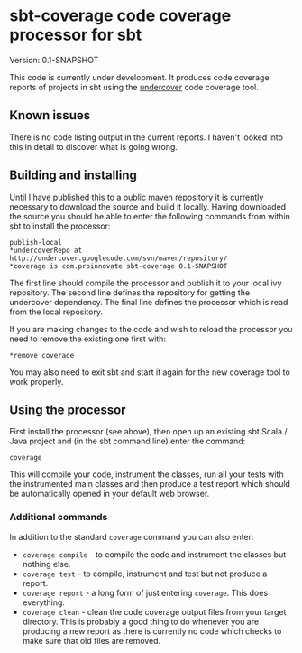 sbt-coverage code coverage processor for sbt
============================================

Version: 0.1-SNAPSHOT

This code is currently under development.  It produces code coverage reports
of projects in sbt using the [undercover](http://code.google.com/p/undercover/)
code coverage tool.

Known issues
------------

There is no code listing output in the current reports.  I haven't looked into
this in detail to discover what is going wrong.

Building and installing
-----------------------

Until I have published this to a public maven repository it is currently
necessary to download the source and build it locally.  Having downloaded
the source you should be able to enter the following commands from within
sbt to install the processor:

    publish-local
    *undercoverRepo at http://undercover.googlecode.com/svn/maven/repository/
    *coverage is com.proinnovate sbt-coverage 0.1-SNAPSHOT

The first line should compile the processor and publish it to your local ivy
repository.  The second line defines the repository for getting the undercover
dependency.  The final line defines the processor which is read from the local
repository.

If you are making changes to the code and wish to reload the processor you
need to remove the existing one first with:

    *remove coverage

You may also need to exit sbt and start it again for the new coverage tool
to work properly.

Using the processor
-------------------

First install the processor (see above), then open up an existing sbt Scala /
Java project and (in the sbt command line) enter the command:

    coverage

This will compile your code, instrument the classes, run all your tests with
the instrumented main classes and then produce a test report which should be
automatically opened in your default web browser.

### Additional commands

In addition to the standard `coverage` command you can also enter:

 * `coverage compile` - to compile the code and instrument the classes but
   nothing else.
 * `coverage test` - to compile, instrument and test but not produce a
   report.
 * `coverage report` - a long form of just entering `coverage`.  This does
   everything.
 * `coverage clean` - clean the code coverage output files from your target
   directory.  This is probably a good thing to do whenever you are producing
   a new report as there is currently no code which checks to make sure that
   old files are removed.
   

